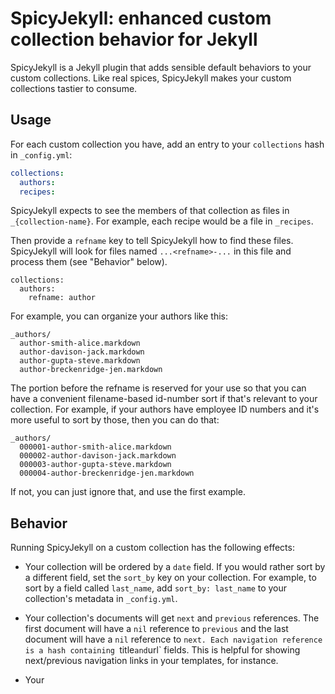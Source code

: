 # SpicyJekyll: enhanced custom collection behavior for Jekyll

SpicyJekyll is a Jekyll plugin that adds sensible default behaviors to your custom collections. Like real spices, SpicyJekyll makes your custom collections tastier to consume.

## Usage

For each custom collection you have, add an entry to your `collections` hash in `_config.yml`:

```yaml
collections:
  authors:
  recipes:
```

SpicyJekyll expects to see the members of that collection as files in `_{collection-name}`. For example, each recipe would be a file in `_recipes`.

Then provide a `refname` key to tell SpicyJekyll how to find these files. SpicyJekyll will look for files named `...<refname>-...` in this file and process them (see "Behavior" below).

```
collections:
  authors:
    refname: author
```

For example, you can organize your authors like this:

```
_authors/
  author-smith-alice.markdown
  author-davison-jack.markdown
  author-gupta-steve.markdown
  author-breckenridge-jen.markdown
```

The portion before the refname is reserved for your use so that you can have a convenient filename-based id-number sort if that's relevant to your collection. For example, if your authors have employee ID numbers and it's more useful to sort by those, then you can do that:


```
_authors/
  000001-author-smith-alice.markdown
  000002-author-davison-jack.markdown
  000003-author-gupta-steve.markdown
  000004-author-breckenridge-jen.markdown
```

If not, you can just ignore that, and use the first example.

## Behavior

Running SpicyJekyll on a custom collection has the following effects:

* Your collection will be ordered by a `date` field. If you would rather sort by a different field, set the `sort_by` key on your collection. For example, to sort by a field called `last_name`, add `sort_by: last_name` to your collection's metadata in `_config.yml`.

* Your collection's documents will get `next` and `previous` references. The first document will have a `nil` reference to `previous` and the last document will have a `nil` reference to `next. Each navigation reference is a hash containing `title` and `url` fields. This is helpful for showing next/previous navigation links in your templates, for instance.

* Your
